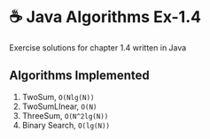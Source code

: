 # ☕ Java Algorithms Ex-1.4
Exercise solutions for chapter 1.4 written in Java

## Algorithms Implemented
1. TwoSum, `O(Nlg(N))`
2. TwoSumLInear, `O(N)`
3. ThreeSum, `O(N^2lg(N))`
4. Binary Search, `O(lg(N))`
